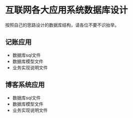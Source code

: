 # 互联网各大应用系统数据库设计

按照自己的思路设计的数据库结构，请各位不要不识抬举。

## 记账应用
- 数据库sql文件
- 数据库模型文件
- 业务实现说明文件


## 博客系统应用
- 数据库sql文件
- 数据库模型文件
- 业务实现说明文件